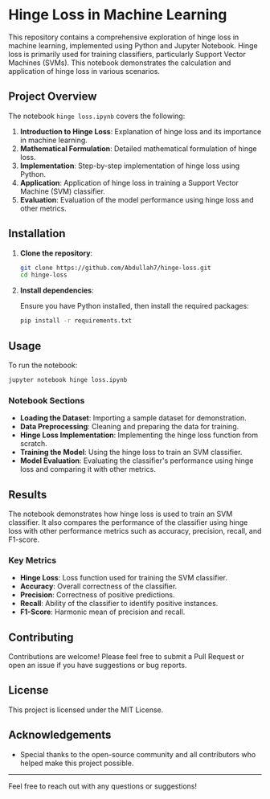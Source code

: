 # Hinge Loss in Machine Learning

This repository contains a comprehensive exploration of hinge loss in machine learning, implemented using Python and Jupyter Notebook. Hinge loss is primarily used for training classifiers, particularly Support Vector Machines (SVMs). This notebook demonstrates the calculation and application of hinge loss in various scenarios.

## Project Overview

The notebook `hinge loss.ipynb` covers the following:

1. **Introduction to Hinge Loss**: Explanation of hinge loss and its importance in machine learning.
2. **Mathematical Formulation**: Detailed mathematical formulation of hinge loss.
3. **Implementation**: Step-by-step implementation of hinge loss using Python.
4. **Application**: Application of hinge loss in training a Support Vector Machine (SVM) classifier.
5. **Evaluation**: Evaluation of the model performance using hinge loss and other metrics.

## Installation

1. **Clone the repository**:

    ```bash
    git clone https://github.com/Abdullah7/hinge-loss.git
    cd hinge-loss
    ```

2. **Install dependencies**:

    Ensure you have Python installed, then install the required packages:

    ```bash
    pip install -r requirements.txt
    ```

## Usage

To run the notebook:

```bash
jupyter notebook hinge loss.ipynb
```

### Notebook Sections

- **Loading the Dataset**: Importing a sample dataset for demonstration.
- **Data Preprocessing**: Cleaning and preparing the data for training.
- **Hinge Loss Implementation**: Implementing the hinge loss function from scratch.
- **Training the Model**: Using the hinge loss to train an SVM classifier.
- **Model Evaluation**: Evaluating the classifier's performance using hinge loss and comparing it with other metrics.

## Results

The notebook demonstrates how hinge loss is used to train an SVM classifier. It also compares the performance of the classifier using hinge loss with other performance metrics such as accuracy, precision, recall, and F1-score.

### Key Metrics

- **Hinge Loss**: Loss function used for training the SVM classifier.
- **Accuracy**: Overall correctness of the classifier.
- **Precision**: Correctness of positive predictions.
- **Recall**: Ability of the classifier to identify positive instances.
- **F1-Score**: Harmonic mean of precision and recall.

## Contributing

Contributions are welcome! Please feel free to submit a Pull Request or open an issue if you have suggestions or bug reports.

## License

This project is licensed under the MIT License.

## Acknowledgements

- Special thanks to the open-source community and all contributors who helped make this project possible.

---

Feel free to reach out with any questions or suggestions!
